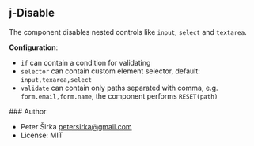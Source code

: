 ## j-Disable

The component disables nested controls like `input`, `select` and `textarea`.

__Configuration__:
- `if` can contain a condition for validating
- `selector` can contain custom element selector, default: `input,texarea,select`
- `validate` can contain only paths separated with comma, e.g. `form.email,form.name`, the component performs `RESET(path)`

### Author

- Peter Širka <petersirka@gmail.com>
- License: MIT